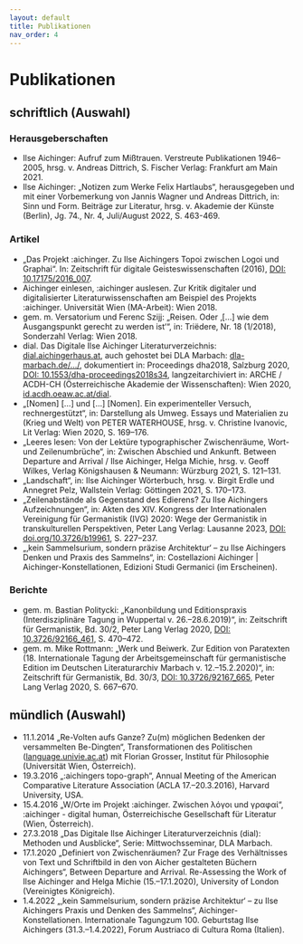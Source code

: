 ```yaml
---
layout: default
title: Publikationen
nav_order: 4
---
```


# Publikationen

## schriftlich (Auswahl)

### Herausgeberschaften

- Ilse Aichinger: Aufruf zum Mißtrauen. Verstreute Publikationen 1946–2005, hrsg. v. Andreas Dittrich, S. Fischer Verlag: Frankfurt am Main 2021.
- Ilse Aichinger: „Notizen zum Werke Felix Hartlaubs“, herausgegeben und mit einer Vorbemerkung von Jannis Wagner und Andreas Dittrich, in: Sinn und Form. Beiträge zur Literatur, hrsg. v. Akademie der Künste (Berlin), Jg. 74., Nr. 4, Juli/August 2022, S. 463-469.

### Artikel

- „Das Projekt :aichinger. Zu Ilse Aichingers Topoi zwischen Logoi und Graphai“. In: Zeitschrift für digitale Geisteswissenschaften (2016), [DOI: 10.17175/2016_007](http://www.zfdg.de/2016_007).
- Aichinger einlesen, :aichinger auslesen. Zur Kritik digitaler und digitalisierter Literaturwissenschaften am Beispiel des Projekts :aichinger. Universität Wien (MA-Arbeit): Wien 2018.
- gem. m. Versatorium und Ferenc Szijj: „Reisen. Oder ‚\[…\] wie dem Ausgangspunkt gerecht zu werden ist‘“, in: Triëdere, Nr. 18 (1/2018), Sonderzahl Verlag: Wien 2018.
- dial. Das Digitale Ilse Aichinger Literaturverzeichnis: [dial.aichingerhaus.at](http://dial.aichingerhaus.at), auch gehostet bei DLA Marbach: [dla-marbach.de/…/](https://www.dla-marbach.de/bibliothek/bibliografien/ilse-aichinger-digitales-literaturverzeichnis/), dokumentiert in: Proceedings dha2018, Salzburg 2020, [DOI: 10.1553/dha-proceedings2018s34](https://doi.org/10.1553/dha-proceedings2018s34), langzeitarchiviert in: ARCHE / ACDH-CH (Österreichische Akademie der Wissenschaften): Wien 2020, [id.acdh.oeaw.ac.at/dial](http://hdl.handle.net/21.11115/0000-000C-D89B-2).
- „\[Nomen\] \[…\] und \[…\] \[Nomen\]. Ein experimenteller Versuch, rechnergestützt“, in: Darstellung als Umweg. Essays und Materialien zu (Krieg und Welt) von PETER WATERHOUSE, hrsg. v. Christine Ivanovic, Lit Verlag: Wien 2020, S. 169–176.
- „Leeres lesen: Von der Lektüre typographischer Zwischenräume, Wort- und Zeilenumbrüche“, in: Zwischen Abschied und Ankunft. Between Departure and Arrival / Ilse Aichinger, Helga Michie, hrsg. v. Geoff Wilkes, Verlag Königshausen & Neumann: Würzburg 2021, S. 121–131.
- „Landschaft“, in: Ilse Aichinger Wörterbuch, hrsg. v. Birgit Erdle und Annegret Pelz, Wallstein Verlag: Göttingen 2021, S. 170–173.
- „Zeilenabstände als Gegenstand des Edierens? Zu Ilse Aichingers Aufzeichnungen“, in: Akten des XIV. Kongress der Internationalen Vereinigung für Germanistik (IVG) 2020: Wege der Germanistik in transkulturellen Perspektiven, Peter Lang Verlag: Lausanne 2023, [DOI: doi.org/10.3726/b19961](https://doi.org/10.3726/b19961), S. 227–237.
- „‚kein Sammelsurium, sondern präzise Architektur‘ – zu Ilse Aichingers Denken und Praxis des Sammelns“, in: Costellazioni Aichinger \| Aichinger-Konstellationen, Edizioni Studi Germanici (im Erscheinen).

### Berichte

- gem. m. Bastian Politycki: „Kanonbildung und Editionspraxis (Interdisziplinäre Tagung in Wuppertal v. 26.–28.6.2019)“, in: Zeitschrift für Germanistik, Bd. 30/2,  Peter Lang Verlag 2020, [DOI: 10.3726/92166_461](https://doi.org/10.3726/92166_461), S. 470–472.
- gem. m. Mike Rottmann: „Werk und Beiwerk. Zur Edition von Paratexten (18. Internationale Tagung der Arbeitsgemeinschaft für germanistische Edition im Deutschen Literaturarchiv Marbach v. 12.–15.2.2020)“, in: Zeitschrift für Germanistik, Bd. 30/3, [DOI: 10.3726/92167_665](https://doi.org/10.3726/92167_665), Peter Lang Verlag 2020, S. 667–670.

## mündlich (Auswahl)

- 11.1.2014 „Re-Volten aufs Ganze? Zu(m) möglichen Bedenken der versammelten Be-Dingten“, Transformationen des Politischen ([language.univie.ac.at](https://language.univie.ac.at)) mit Florian Grosser, Institut für Philosophie (Universität Wien, Österreich).
- 19.3.2016 „:aichingers topo-graph“, Annual Meeting of the American Comparative Literature Association (ACLA 17.–20.3.2016), Harvard University, USA.
- 15.4.2016 „W/Orte im Projekt :aichinger. Zwischen λόγοι und γραφαί“, :aichinger - digital human, Österreichische Gesellschaft für Literatur (Wien, Österreich).
- 27.3.2018 „Das Digitale Ilse Aichinger Literaturverzeichnis (dial): Methoden und Ausblicke“, Serie: Mittwochsseminar, DLA Marbach.
- 17.1.2020 „Definiert von Zwischenräumen? Zur Frage des Verhältnisses von Text und Schriftbild in den von Aicher gestalteten Büchern Aichingers“, Between Departure and Arrival. Re-Assessing the Work of Ilse Aichinger and Helga Michie (15.–17.1.2020), University of London (Vereinigtes Königreich).
- 1.4.2022 „‚kein Sammelsurium, sondern präzise Architektur‘ – zu Ilse Aichingers Praxis und Denken des Sammelns“, Aichinger-Konstellationen. Internationale Tagungzum 100. Geburtstag Ilse Aichingers (31.3.–1.4.2022), Forum Austriaco di Cultura Roma (Italien).


